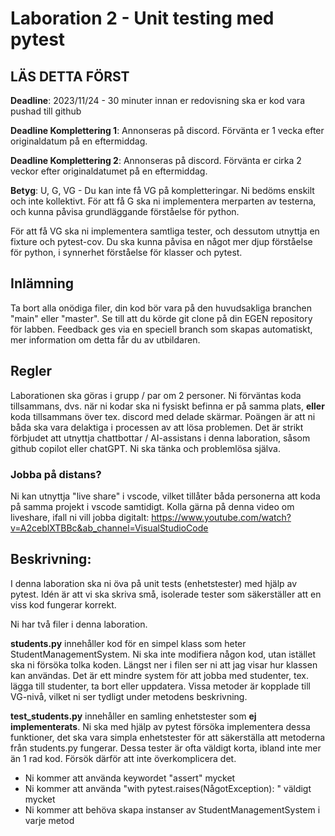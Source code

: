 # Laboration 2 - Unit testing med pytest
## LÄS DETTA FÖRST
**Deadline**: 2023/11/24 - 30 minuter innan er redovisning ska er kod vara pushad till github

**Deadline Komplettering 1**: Annonseras på discord. Förvänta er 1 vecka efter originaldatum på en eftermiddag.

**Deadline Komplettering 2**: Annonseras på discord. Förvänta er cirka 2 veckor efter originaldatumet på en eftermiddag.

**Betyg**: U, G, VG - Du kan inte få VG på kompletteringar. Ni bedöms enskilt och inte kollektivt.
För att få G ska ni implementera merparten av testerna, och kunna påvisa grundläggande förståelse för python.

För att få VG ska ni implementera samtliga tester, och dessutom utnyttja en fixture och pytest-cov.
Du ska kunna påvisa en något mer djup förståelse för python, i synnerhet förståelse för klasser och pytest.

## Inlämning
Ta bort alla onödiga filer, din kod bör vara på den huvudsakliga branchen "main" eller "master".
Se till att du körde git clone på din EGEN repository för labben.
Feedback ges via en speciell branch som skapas automatiskt, mer information om detta får du av utbildaren.

## Regler
Laborationen ska göras i grupp / par om 2 personer. Ni förväntas koda tillsammans, dvs. när ni kodar ska ni fysiskt befinna er på samma plats, **eller** koda tillsammans över tex. discord med delade skärmar. Poängen är att ni båda ska vara delaktiga i processen av att lösa problemen.
Det är strikt förbjudet att utnyttja chattbottar / AI-assistans i denna laboration, såsom github copilot eller chatGPT. Ni ska tänka och problemlösa själva.

### Jobba på distans?
Ni kan utnyttja "live share" i vscode, vilket tillåter båda personerna att koda på samma projekt i vscode samtidigt.
Kolla gärna på denna video om liveshare, ifall ni vill jobba digitalt:
https://www.youtube.com/watch?v=A2ceblXTBBc&ab_channel=VisualStudioCode

## Beskrivning:
I denna laboration ska ni öva på unit tests (enhetstester) med hjälp av pytest. Idén är att vi ska skriva små, isolerade tester som säkerställer att en viss kod fungerar korrekt.

Ni har två filer i denna laboration. 

**students.py** innehåller kod för en simpel klass som heter StudentManagementSystem. 
Ni ska inte modifiera någon kod, utan istället ska ni försöka tolka koden. Längst ner i filen ser ni att jag visar hur klassen kan användas. Det är ett mindre system för att jobba med studenter, tex. lägga till studenter, ta bort eller uppdatera. Vissa metoder är kopplade till VG-nivå, vilket ni ser tydligt under metodens beskrivning.

**test_students.py** innehåller en samling enhetstester som **ej implementerats**. Ni ska med hjälp av pytest försöka implementera dessa funktioner, det ska vara simpla enhetstester för att säkerställa att metoderna från students.py fungerar. Dessa tester är ofta väldigt korta, ibland inte mer än 1 rad kod. Försök därför att inte överkomplicera det.

- Ni kommer att använda keywordet "assert" mycket
- Ni kommer att använda "with pytest.raises(NågotException): " väldigt mycket
- Ni kommer att behöva skapa instanser av StudentManagementSystem i varje metod

